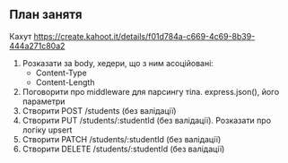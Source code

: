 ## План занятя
Кахут https://create.kahoot.it/details/f01d784a-c669-4c69-8b39-444a271c80a2

1. Розказати за body, хедери, що з ним асоційовані:
   - Content-Type
   - Content-Length
2. Поговорити про middleware для парсингу тіла. express.json(), його параметри
3. Створити POST /students (без валідації)
4. Створити PUT /students/:studentId (без валідації). Розказати про логіку upsert
5. Створити PATCH /students/:studentId (без валідації)
6. Створити DELETE /students/:studentId (без валідації)
